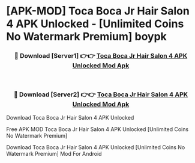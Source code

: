 # [APK-MOD] Toca Boca Jr Hair Salon 4 APK Unlocked - [Unlimited Coins No Watermark Premium] boypk



<div align="center">
<h3>🔴 Download [Server1] 👉👉 <a href="https://momento.my/?title=Toca_Boca_Jr_Hair_Salon_4_APK_Unlocked">Toca Boca Jr Hair Salon 4 APK Unlocked Mod Apk</a></h3><br>

<h3>🔴 Download [Server2] 👉👉 <a href="https://momento.my/?title=Toca_Boca_Jr_Hair_Salon_4_APK_Unlocked">Toca Boca Jr Hair Salon 4 APK Unlocked Mod Apk</a></h3>
</div>



Download Toca Boca Jr Hair Salon 4 APK Unlocked 

Free APK MOD Toca Boca Jr Hair Salon 4 APK Unlocked [Unlimited Coins No Watermark Premium]

Download Toca Boca Jr Hair Salon 4 APK Unlocked [Unlimited Coins No Watermark Premium] Mod For Android
